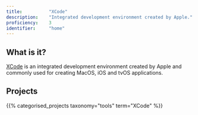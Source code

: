 ```yaml
---
title: 			"XCode"
description: 	"Integrated development environment created by Apple."
proficiency:	3
identifier:		"home"
---
```


## What is it?
[XCode](https://developer.apple.com/xcode/) is an integrated development environment created by Apple and commonly used for creating MacOS, iOS and tvOS applications.

## Projects
{{% categorised_projects taxonomy="tools" term="XCode" %}}